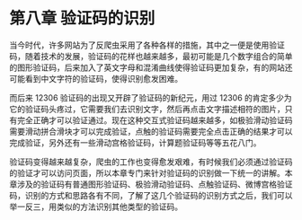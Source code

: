 # 第八章 验证码的识别

当今时代，许多网站为了反爬虫采用了各种各样的措施，其中之一便是使用验证码，随着技术的发展，验证码的花样也越来越多，最初可能是几个数字组合的简单的图形验证码，后来加入了英文字母和混淆曲线使得验证码更加复杂，有的网站还可能看到中文字符的验证码，使得识别愈发困难。

而后来 12306 验证码的出现又开辟了验证码的新纪元，用过 12306 的肯定多少为它的验证码头疼过，它需要我们去识别文字，然后再点击文字描述相符的图片，只有完全正确才可以验证通过。现在这种交互式验证码越来越多，如极验滑动验证码需要滑动拼合滑块才可以完成验证，点触的验证码需要完全点击正确的结果才可以完成验证，另外还有一些滑动宫格验证码，计算题验证码等等五花八门。

验证码变得越来越复杂，爬虫的工作也变得愈发艰难，有时候我们必须通过验证码的验证才可以访问页面，所以本章专门来针对验证码的识别做一下统一的讲解。本章涉及的验证码有普通图形验证码、极验滑动验证码、点触验证码、微博宫格验证码，识别的方式和思路各有不同，了解了这几个验证码的识别方式之后，我们可以举一反三，用类似的方法识别其他类型的验证码。